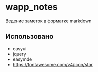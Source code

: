 # wapp_notes

Ведение заметок в форматке markdown

## Использовано

- easyui
- jquery
- easymde
- https://fontawesome.com/v4/icon/star